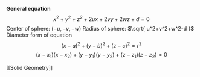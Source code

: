 **General equation**
$$
x^2+y^2+z^2+2ux+2vy+2wz+d=0
$$
Center of sphere: ($-u, -v, -w$)
Radius of sphere: $\sqrt{ u^2+v^2+w^2-d }$
Diameter form of equation
$$
(x-a)^2+(y-b)^2+(z-c)^2=r^2
$$
$$
(x-x_{1})(x-x_{2})+(y-y_{1})(y-y_{2})+(z-z_{1})(z-z_{2})=0
$$

[[Solid Geometry]]